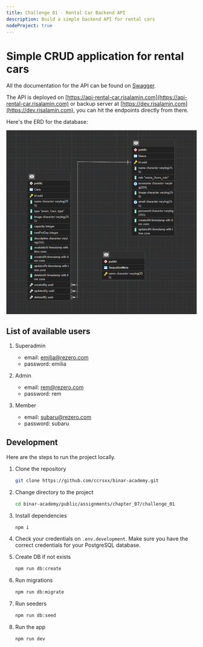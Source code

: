 ```yaml
---
title: Challenge 01 - Rental Car Backend API
description: Build a simple backend API for rental cars
nodeProject: true
---
```


# Simple CRUD application for rental cars

All the documentation for the API can be found on [Swagger](https://api-rental-car.risalamin.com/docs).

The API is deployed on [https://api-rental-car.risalamin.com](https://api-rental-car.risalamin.com) or backup server at [https://dev.risalamin.com](https://dev.risalamin.com), you can hit the endpoints directly from there.

Here's the ERD for the database:

<p align='center'>
  <img src='./.github/assets/erd.png' />
</p>

## List of available users

1. Superadmin

   - email: emilia@rezero.com
   - password: emilia

1. Admin

   - email: rem@rezero.com
   - password: rem

1. Member

   - email: subaru@rezero.com
   - password: subaru

## Development

Here are the steps to run the project locally.

1. Clone the repository

   ```bash
   git clone https://github.com/ccrsxx/binar-academy.git
   ```

1. Change directory to the project

   ```bash
   cd binar-academy/public/assignments/chapter_07/challenge_01
   ```

1. Install dependencies

   ```bash
   npm i
   ```

1. Check your credentials on `.env.development`. Make sure you have the correct credentials for your PostgreSQL database.

1. Create DB if not exists

   ```bash
   npm run db:create
   ```

1. Run migrations

   ```bash
   npm run db:migrate
   ```

1. Run seeders

   ```bash
   npm run db:seed
   ```

1. Run the app

   ```bash
   npm run dev
   ```

